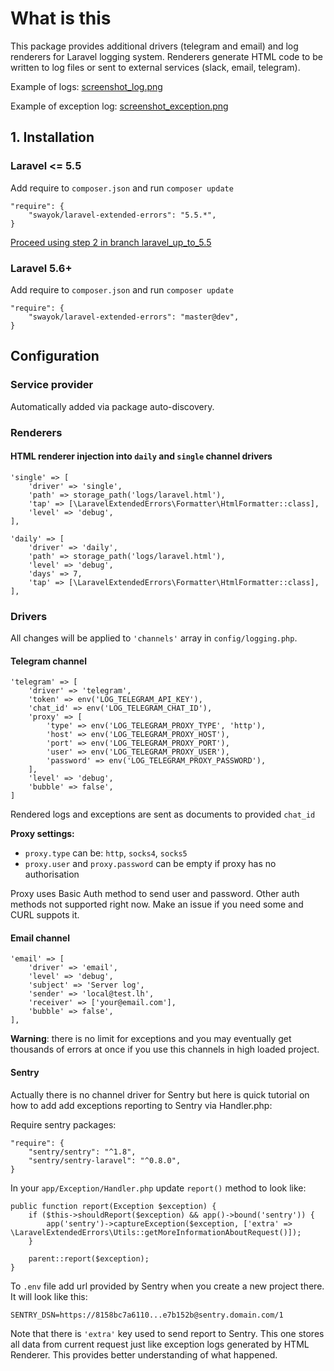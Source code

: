 # What is this
This package provides additional drivers (telegram and email) and log renderers for Laravel logging system. 
Renderers generate HTML code to be written to log files or sent to external services (slack, email, telegram).

Example of logs:
[screenshot_log.png](https://raw.githubusercontent.com/swayok/laravel_extended_errors/master/screenshot_log.png)

Example of exception log:
[screenshot_exception.png](https://raw.githubusercontent.com/swayok/laravel_extended_errors/master/screenshot_exception.png)

## 1. Installation 

### Laravel <= 5.5

Add require to `composer.json` and run `composer update`

    "require": {
        "swayok/laravel-extended-errors": "5.5.*",
    }

[Proceed using step 2 in branch laravel_up_to_5.5](https://github.com/swayok/laravel-extended-errors/blob/laravel_up_to_5.5/Readme.md)

### Laravel 5.6+

Add require to `composer.json` and run `composer update`

    "require": {
        "swayok/laravel-extended-errors": "master@dev",
    }
    

## Configuration

### Service provider

Automatically added via package auto-discovery.

### Renderers

#### HTML renderer injection into `daily` and `single` channel drivers

    'single' => [
        'driver' => 'single',
        'path' => storage_path('logs/laravel.html'),
        'tap' => [\LaravelExtendedErrors\Formatter\HtmlFormatter::class],
        'level' => 'debug',
    ],

    'daily' => [
        'driver' => 'daily',
        'path' => storage_path('logs/laravel.html'),
        'level' => 'debug',
        'days' => 7,
        'tap' => [\LaravelExtendedErrors\Formatter\HtmlFormatter::class],
    ], 

### Drivers

All changes will be applied to `'channels'` array in `config/logging.php`.

#### Telegram channel

    'telegram' => [
        'driver' => 'telegram',
        'token' => env('LOG_TELEGRAM_API_KEY'),
        'chat_id' => env('LOG_TELEGRAM_CHAT_ID'),
        'proxy' => [
            'type' => env('LOG_TELEGRAM_PROXY_TYPE', 'http'),
            'host' => env('LOG_TELEGRAM_PROXY_HOST'),
            'port' => env('LOG_TELEGRAM_PROXY_PORT'),
            'user' => env('LOG_TELEGRAM_PROXY_USER'),
            'password' => env('LOG_TELEGRAM_PROXY_PASSWORD'),
        ],
        'level' => 'debug',
        'bubble' => false',
    ]

Rendered logs and exceptions are sent as documents to provided `chat_id`

**Proxy settings:**
- `proxy.type` can be: `http`, `socks4`, `socks5`
- `proxy.user` and `proxy.password` can be empty if proxy has no authorisation

Proxy uses Basic Auth method to send user and password. 
Other auth methods not supported right now. 
Make an issue if you need some and CURL suppots it.

#### Email channel

    'email' => [
        'driver' => 'email',
        'level' => 'debug',
        'subject' => 'Server log',
        'sender' => 'local@test.lh',
        'receiver' => ['your@email.com'],
        'bubble' => false',
    ],

**Warning**: there is no limit for exceptions and you may eventually get 
thousands of errors at once if you use this channels in high loaded project.

#### Sentry
Actually there is no channel driver for Sentry but here is quick tutorial
on how to add add exceptions reporting to Sentry via Handler.php:

Require sentry packages:

    "require": {
        "sentry/sentry": "^1.8",
        "sentry/sentry-laravel": "^0.8.0",
    }
    
In your `app/Exception/Handler.php` update `report()` method to look like:

    public function report(Exception $exception) {
        if ($this->shouldReport($exception) && app()->bound('sentry')) {
            app('sentry')->captureException($exception, ['extra' => \LaravelExtendedErrors\Utils::getMoreInformationAboutRequest()]);
        }

        parent::report($exception);
    }

To `.env` file add url provided by Sentry when you create a new project there.
It will look like this:
 
    SENTRY_DSN=https://8158bc7a6110...e7b152b@sentry.domain.com/1

Note that there is `'extra'` key used to send report to Sentry. 
This one stores all data from current request just like exception logs generated
by HTML Renderer. This provides better understanding of what happened.

